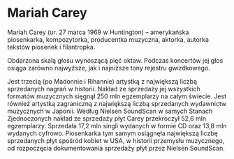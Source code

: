 # Mariah Carey
Mariah Carey (ur. 27 marca 1969 w Huntington) – amerykańska piosenkarka, kompozytorka, producentka muzyczna, aktorka, autorka tekstów piosenek i filantropka.

Obdarzona skalą głosu wynoszącą pięć oktaw. Podczas koncertów jej głos osiąga zarówno najwyższe, jak i najniższe tony rejestru gwizdkowego.

Jest trzecią (po Madonnie i Rihannie) artystką z największą liczbą sprzedanych nagrań w historii. Nakład ze sprzedaży jej wszystkich formatów muzycznych sięgnął 250 mln egzemplarzy na całym świecie. Jest również artystką zagraniczną z największą liczbą sprzedanych wydawnictw muzycznych w Japonii. Według Nielsen SoundScan w samych Stanach Zjednoczonych nakład ze sprzedaży płyt Carey przekroczył 52,6 mln egzemplarzy. Sprzedała 17,2 mln singli wydanych w formie CD oraz 13,8 mln wydanych cyfrowo. Piosenkarka tym samym osiągnęła największą liczbę sprzedanych płyt spośród kobiet w USA, w historii przemysłu muzycznego, od rozpoczęcia dokumentowania sprzedaży płyt przez Nielsen SoundScan.

